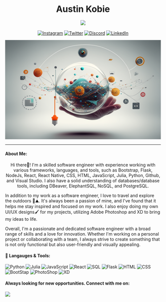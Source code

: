 <h1 style="color:D83553;" align="center"> Austin Kobie </h1>
<p align="center">
<img src="https://readme-typing-svg.demolab.com?font=Montserrat&pause=1000&color=D83553&center=true&width=435&lines=FullStack+SoftWare+Engineer;UI%2FUX+Designer;Constantly+Improving+my+craft;Open+for+work%2FNew+opportunities!"/>
</p>
<!-- Social icons -->
<p align="center">
<a href="https://www.instagram.com/austinkobie/"><img width="32px" alt="Instagram" title="Instagram" src="https://i.imgur.com/M6yBwxS.png"/></a>
<a href="https://twitter.com/AustinKobie"><img width="32px" alt="Twitter" title="Twitter" src="https://upload.wikimedia.org/wikipedia/commons/4/4f/Twitter-logo.svg"/></a>
<a href="https://discord.gg/H5bEg3sD"><img width="32px" alt="Discord" title="Discord" src="https://assets-global.website-files.com/6257adef93867e50d84d30e2/636e0a6a49cf127bf92de1e2_icon_clyde_blurple_RGB.png"/></a>
<a href="https://www.linkedin.com/in/austin-kobie/"><img width="32px" alt="LinkedIn" title="LinkedIn" src="https://upload.wikimedia.org/wikipedia/commons/thumb/c/ca/LinkedIn_logo_initials.png/800px-LinkedIn_logo_initials.png"/></a>
</p>

![](gitbanner.png)

---

<!--
**AustinKobie/AustinKobie** is a ✨ _special_ ✨ repository because its `README.md` (this file) appears on your GitHub profile.
-->

#### About Me:

<p align="center">Hi there👋! I'm a skilled software engineer with experience working with various frameworks, languages, and tools, such as Bootstrap, Flask, NodeJs, React, React Native, CSS, HTML, JavaScript, Julia, Python, Github, and Visual Studio. I also have a solid understanding of databases/database tools, including DBeaver, ElephantSQL, NoSQL, and PostgreSQL.

In addition to my work as a software engineer, I love to travel and explore the outdoors 🌲⛰️. It's always been a passion of mine, and I've found that it helps me stay inspired and focused on my work. I also enjoy doing my own UI/UX designs🖌️ for my projects, utilizing Adobe Photoshop and XD to bring my ideas to life.

Overall, I'm a passionate and dedicated software engineer with a broad range of skills and a love for innovation. Whether I'm working on a personal project or collaborating with a team, I always strive to create something that is not only functional but also user-friendly and visually appealing.</p>

#### 🧰 Langauges & Tools:

<p float="left">
<img width="32px" title="Python" src="https://cdn3.iconfinder.com/data/icons/logos-and-brands-adobe/512/267_Python-512.png"/>
<img width="32px" title="Julia" src="https://user-images.githubusercontent.com/2529329/47639358-7062af80-db37-11e8-8679-42b233b424fa.jpg">
<img width="32px" title="JavaScript" src="https://cdn.iconscout.com/icon/free/png-256/javascript-2038874-1720087.png" />
<img width="32px" title="React" src="https://upload.wikimedia.org/wikipedia/commons/thumb/a/a7/React-icon.svg/1150px-React-icon.svg.png" />
<img width="32px" title="SQL" src="https://w7.pngwing.com/pngs/28/601/png-transparent-sql-logo-illustration-microsoft-azure-sql-database-microsoft-sql-server-database-blue-text-logo-thumbnail.png" />
<img width="32px" title="Flask" src="https://img.icons8.com/ios/256/flask.png" />
<img width="32px" title="HTML" src="https://cdn-icons-png.flaticon.com/512/1532/1532556.png" />
<img width="32px" title="CSS" src="https://www.kindpng.com/picc/m/464-4640184_css3-png-download-css-icon-transparent-png.png" />
<img width="32px" title="BootStap" src="https://cdn-icons-png.flaticon.com/512/5968/5968672.png" />
<img width="32px" title="PhotoShop" src="https://encrypted-tbn0.gstatic.com/images?q=tbn:ANd9GcTirHxQzoWPUFgJlbSq2gVRsXZjZ_cxygZL7OKlpKk5DI_rWHQf4gGOFh_BKjKax2wb7OY&usqp=CAU" />
<img width="32px"  title="XD" src="https://upload.wikimedia.org/wikipedia/commons/thumb/c/c2/Adobe_XD_CC_icon.svg/2101px-Adobe_XD_CC_icon.svg.png" />
</p>

#### Always looking for new opportunities. Connect with me on:

<a href="https://www.linkedin.com/in/austin-kobie/"><img src="https://img.shields.io/badge/LinkedIn-blue?style=for-the-badge&logo=LinkedIn&logoColor=white"/></a>
